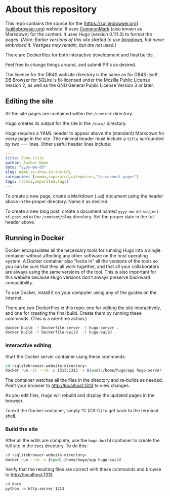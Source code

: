 # About this repository

This repo contains the source for the [https://sqlitebrowser.org](sqlitebrowser.org)
website. It uses [CommonMark](https://en.wikipedia.org/wiki/Markdown)
(also known as Markdown) for the content. It uses Hugo (version 0.111.3)
to format the pages.
_(Note: Earlier versions of this site started to use
[blogdown](https://bookdown.org/yihui/blogdown/),
but never embraced it. Vestiges may remain, but are not used.)_

There are Dockerfiles for both interactive development and final builds.

Feel free to change things around, and submit PR's as desired.

The license for the DB4S website directory is the same as for DB4S itself:
DB Browser for SQLite is bi-licensed under the Mozilla Public License
Version 2, as well as the GNU General Public License Version 3 or later.

## Editing the site

All the site pages are contained within the `/content` directory.

Hugo creates its output for the site in the `/docs/` directory.

Hugo requires a YAML header to appear
above the (standard) Markdown for every page in the site.
The minimal header must include a `title` surrounded by two `---` lines.
Other useful header lines include:

```yaml
---
title: Some-title
author: Author-Name
date: "yyyy-mm-dd"
slug: name-to-show-in-the-URL
categories: [comma,separated,categories,"to connect pages"]
tags: [comma,separated,tags]
---
```

To create a new page, create a Markdown (`.md`) document using the header above in the proper directory. 
Name it as desired.

To create a new blog post, create a document named `yyyy-mm-dd-subject-of-post.md` in the `/content/blog` directory.
Set the proper date in the full header above.

## Running in Docker

Docker encapsulates all the necessary tools for running Hugo
into a single container
without affecting any other software on the host operating system.
A Docker container also "locks in" all the versions of the tools
so you can be sure that they all work together,
and that all your collaborators are always using
the same versions of the tool.
This is also important for this website because Hugo versions don't always preserve
backward compatibility.

To use Docker, install it on your computer using any of the guides on the Internet.

There are two Dockerfiles in this repo: one for editing the site interactively,
and one for creating the final build.
Create them by running these commands. (This is a one-time action.)

```bash
docker build -f Dockerfile-server -t hugo-server .
docker build -f Dockerfile-build  -t hugo-build . 
```

### Interactive editing

Start the Docker server container using these commands:

```bash
cd <sqlitebrowser-website-directory>
docker run -it --rm -p 1313:1313 -v $(pwd):/home/hugo/app hugo-server
```

The container watches all the files
in the directory and re-builds as needed.
Point your browser to [http://localhost:1313](http://localhost:1313) to view changes.

As you edit files, Hugo will rebuild and display the updated pages in the browser.

To exit the Docker container, simply ^C (Ctl-C) to get back to the terminal shell.

### Build the site

After all the edits are complete, use the `hugo-build` container
to create the full site in the `docs` directory.
To do this:

```bash
cd <sqlitebrowser-website-directory>
docker run --rm -v $(pwd):/home/hugo/app hugo-build
```

Verify that the resulting files are correct with these commands and browse to [http://localhost:1313](http://localhost:1313)

```bash
cd docs
python -m http.server 1313
```
